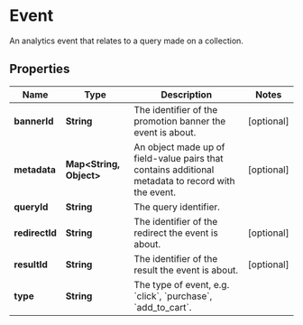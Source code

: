 

# Event

An analytics event that relates to a query made on a collection.

## Properties

Name | Type | Description | Notes
------------ | ------------- | ------------- | -------------
**bannerId** | **String** | The identifier of the promotion banner the event is about. |  [optional]
**metadata** | **Map&lt;String, Object&gt;** | An object made up of field-value pairs that contains additional metadata to record with the event. |  [optional]
**queryId** | **String** | The query identifier. | 
**redirectId** | **String** | The identifier of the redirect the event is about. |  [optional]
**resultId** | **String** | The identifier of the result the event is about. |  [optional]
**type** | **String** | The type of event, e.g. &#x60;click&#x60;, &#x60;purchase&#x60;, &#x60;add_to_cart&#x60;. | 



